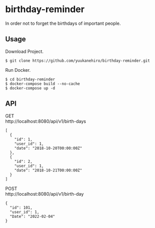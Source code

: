 # birthday-reminder
 In order not to forget the birthdays of important people.

## Usage
Download Project.
```bash:
$ git clone https://github.com/yuukanehiro/birthday-reminder.git
```
Run Docker.
```bash:
$ cd birthday-reminder
$ docker-compose build --no-cache
$ docker-compose up -d
```

## API
  
GET  
http://localhost:8080/api/v1/birth-days
```json:
[
  {
    "id": 1,
    "user_id": 1,
    "date": "2018-10-20T00:00:00Z"
  },
  {
    "id": 2,
    "user_id": 1,
    "date": "2018-10-21T00:00:00Z"
  }
]
```

POST  
http://localhost:8080/api/v1/birth-day  
```json:
{
  "id": 101,
  "user_id": 1,
  "Date": "2022-02-04"
}
```
